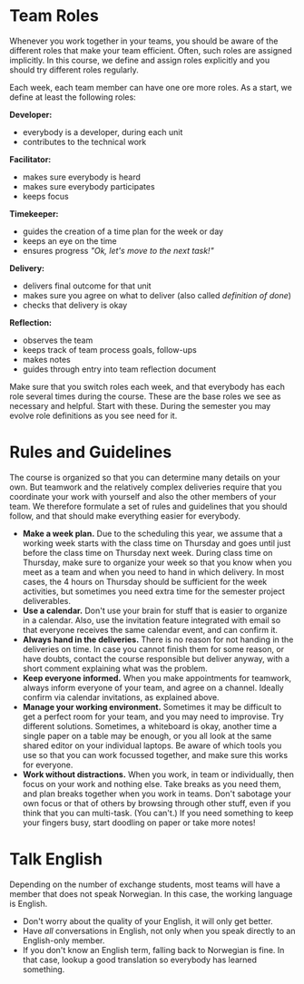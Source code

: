# Team Roles

Whenever you work together in your teams, you should be aware of the different roles that make your team efficient. 
Often, such roles are assigned implicitly. 
In this course, we define and assign roles explicitly and you should try different roles regularly.

Each week, each team member can have one ore more roles. As a start, we define at least the following roles:


**Developer:**

* everybody is a developer, during each unit
* contributes to the technical work


**Facilitator:**

* makes sure everybody is heard
* makes sure everybody participates
* keeps focus


**Timekeeper:**

* guides the creation of a time plan for the week or day
* keeps an eye on the time
* ensures progress *"Ok, let's move to the next task!"*


**Delivery:**

* delivers final outcome for that unit
* makes sure you agree on what to deliver (also called *definition of done*)
* checks that delivery is okay


**Reflection:**

* observes the team
* keeps track of team process goals, follow-ups
* makes notes
* guides through entry into team reflection document


Make sure that you switch roles each week, and that everybody has each role several times during the course.
These are the base roles we see as necessary and helpful. Start with these. 
During the semester you may evolve role definitions as you see need for it.


# Rules and Guidelines

The course is organized so that you can determine many details on your own.
But teamwork and the relatively complex deliveries require that you coordinate your work with yourself and also the other members of your team.
We therefore formulate a set of rules and guidelines that you should follow, and that should make everything easier for everybody.

* **Make a week plan.** Due to the scheduling this year, we assume that a working week starts with the class time on Thursday and goes until just before the class time on Thursday next week. During class time on Thursday, make sure to organize your week so that you know when you meet as a team and when you need to hand in which delivery. In most cases, the 4 hours on Thursday should be sufficient for the week activities, but sometimes you need extra time for the semester project deliverables.
* **Use a calendar.** Don't use your brain for stuff that is easier to organize in a calendar. Also, use the invitation feature integrated with email so that everyone receives the same calendar event, and can confirm it. 
* **Always hand in the deliveries.** There is no reason for not handing in the deliveries on time. In case you cannot finish them for some reason, or have doubts, contact the course responsible but deliver anyway, with a short comment explaining what was the problem. 
* **Keep everyone informed.** When you make appointments for teamwork, always inform everyone of your team, and agree on a channel. Ideally confirm via calendar invitations, as explained above. 
* **Manage your working environment.** Sometimes it may be difficult to get a perfect room for your team, and you may need to improvise. Try different solutions. Sometimes, a whiteboard is okay, another time a single paper on a table may be enough, or you all look at the same shared editor on your individual laptops. Be aware of which tools you use so that you can work focussed together, and make sure this works for everyone.
* **Work without distractions.** When you work, in team or individually, then focus on your work and nothing else. Take breaks as you need them, and plan breaks together when you work in teams. Don't sabotage your own focus or that of others by browsing through other stuff, even if you think that you can multi-task. (You can't.) If you need something to keep your fingers busy, start doodling on paper or take more notes! 


# Talk English

Depending on the number of exchange students, most teams will have a member that does not speak Norwegian. In this case, the working language is English.

* Don't worry about the quality of your English, it will only get better.
* Have *all* conversations in English, not only when you speak directly to an English-only member.
* If you don't know an English term, falling back to Norwegian is fine. In that case, lookup a good translation so everybody has learned something. 


